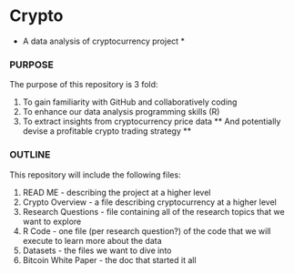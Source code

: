 # Crypto
* A data analysis of cryptocurrency project *

### PURPOSE
The purpose of this repository is 3 fold:

1. To gain familiarity with GitHub and collaboratively coding
2. To enhance our data analysis programming skills (R)
3. To extract insights from cryptocurrency price data
** And potentially devise a profitable crypto trading strategy **

### OUTLINE

This repository will include the following files:

1. READ ME - describing the project at a higher level
2. Crypto Overview - a file describing cryptocurrency at a higher level
3. Research Questions - file containing all of the research topics that we want to explore
4. R Code - one file (per research question?) of the code that we will execute to learn more about the data
5. Datasets - the files we want to dive into
6. Bitcoin White Paper - the doc that started it all
